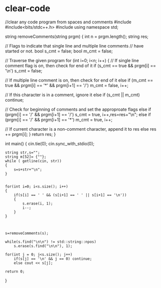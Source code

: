 # clear-code
//clear any code program from spaces and comments
#include <iostream>
#include<bits/stdc++.h>
#include<vector>
using namespace std;

string removeComments(string prgm)
{
    int n = prgm.length();
    string res;

// Flags to indicate that single line and multiple line comments
// have started or not.
    bool s_cmt = false;
    bool m_cmt = false;


// Traverse the given program
    for (int i=0; i<n; i++)
    {
// If single line comment flag is on, then check for end of it
        if (s_cmt == true && prgm[i] == '\n')
            s_cmt = false;

// If multiple line comment is on, then check for end of it
        else if  (m_cmt == true && prgm[i] == '*' && prgm[i+1] == '/')
            m_cmt = false,  i++;

// If this character is in a comment, ignore it
        else if (s_cmt || m_cmt)
            continue;

// Check for beginning of comments and set the approproate flags
        else if (prgm[i] == '/' && prgm[i+1] == '/')
            s_cmt = true, i++,res=res+"\n";
        else if (prgm[i] == '/' && prgm[i+1] == '*')
            m_cmt = true,  i++;

// If current character is a non-comment character, append it to res
        else  res += prgm[i];
    }
    return res;
}

int main()
{
    cin.tie(0);
    cin.sync_with_stdio(0);

    string str,s="";
    string m[52]= {""};
    while ( getline(cin, str))
    {
        s=s+str+"\n";
    }


    for(int i=0; i<s.size(); i++)
    {
        if(s[i] == ' ' && (s[i+1] == ' ' || s[i+1] == '\n'))
        {
            s.erase(i, 1);
            i--;
        }
    }



    s=removeComments(s);

    while(s.find("\n\n") != std::string::npos)
        s.erase(s.find("\n\n"), 1);

    for(int j = 0; j<s.size(); j++)
        if(s[j] == '\n' && j == 0) continue;
        else cout << s[j];

    return 0;
}
